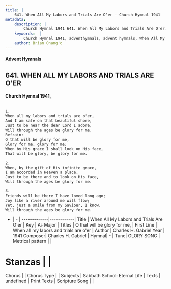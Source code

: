 ```yaml
---
title: |
    641. When All My Labors and Trials Are O'er - Church Hymnal 1941
metadata:
    description: |
        Church Hymnal 1941 641. When All My Labors and Trials Are O'er.  When all my labors and trials are o'er,  And I am safe on that beautiful shore,  Just to be near the dear Lord I adore,  Will through the ages be glory for me.  
    keywords:  |
        Church Hymnal 1941, adventhymnals, advent hymnals, When All My Labors and Trials Are O'er, When all my labors and trials are o'er. O that will be glory for me, 
    author: Brian Onang'o
---
```


#### Advent Hymnals
## 641. WHEN ALL MY LABORS AND TRIALS ARE O'ER
####  Church Hymnal 1941,

```txt

1.
When all my labors and trials are o'er, 
And I am safe on that beautiful shore, 
Just to be near the dear Lord I adore, 
Will through the ages be glory for me. 
Refrain:
O that will be glory for me, 
Glory for me, glory for me; 
When by His grace I shall look on His face, 
That will be glory, be glory for me. 

2.
When, by the gift of His infinite grace, 
I am accorded in Heaven a place, 
Just to be there and to look on His face, 
Will through the ages be glory for me. 

3.
Friends will be there I have loved long ago; 
Joy like a river around me will flow; 
Yet, just a smile from my Saviour, I know, 
Will through the ages be glory for me.

```

- |   -  |
-------------|------------|
Title | When All My Labors and Trials Are O'er |
Key | A♭ Major |
Titles | O that will be glory for me,  |
First Line | When all my labors and trials are o'er |
Author | Charles H. Gabriel
Year | 1941
Composer| Charles H. Gabriel |
Hymnal|  - |
Tune| GLORY SONG |
Metrical pattern | |
# Stanzas |  |
Chorus |  |
Chorus Type |  |
Subjects | Sabbath School: Eternal Life |
Texts | undefined |
Print Texts | 
Scripture Song |  |
    
